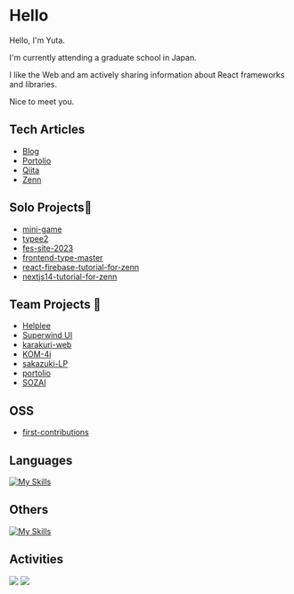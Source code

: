 # Hello

Hello, I'm Yuta. 

I'm currently attending a graduate school in Japan.

I like the Web and am actively sharing information about React frameworks and libraries. 

Nice to meet you.

## Tech Articles
- [Blog](https://noticenoting.netlify.app/)
- [Portolio](https://zasetu-portolio.vercel.app/4bSP93RYe3TliwafjGeMAk8JoS22)
- [Qiita](https://qiita.com/y_ta)
- [Zenn](https://zenn.dev/y_ta)

## Solo Projects🧍
- [mini-game](https://openprocessing.org/user/389092?view=activity&o=6#topPanel)
- [typee2](https://github.com/balckowl/typee2)
- [fes-site-2023](https://github.com/balckowl/fes-site-2023)
- [frontend-type-master](https://github.com/balckowl/frontend-type-master)
- [react-firebase-tutorial-for-zenn](https://github.com/balckowl/react-firebase-tutorial-for-zenn)
- [nextjs14-tutorial-for-zenn](https://github.com/balckowl/nextjs14-tutorial-for-zenn)

## Team Projects 👥
- [Helplee](https://github.com/balckowl/helplee2)
- [Superwind UI](https://github.com/balckowl/superwindui)
- [karakuri-web](https://github.com/balckowl/karakuri-web)
- [KOM-4i](https://github.com/balckowl/KOMA-AI)
- [sakazuki-LP](https://github.com/balckowl/sakazuki)
- [portolio](https://github.com/balckowl/portolio)
- [SOZAI]()

## OSS
- [first-contributions](https://github.com/firstcontributions/first-contributions/pull/82918)

## Languages
[![My Skills](https://skillicons.dev/icons?i=javascript,typescript,go,php,python,cs&perline=8)](https://skillicons.dev)

## Others
[![My Skills](https://skillicons.dev/icons?i=bootstrap,tailwindcss,emotion,express,react,svelte,nextjs,p5js,supabase,firebase,mongodb,postman,vercel,graphql,unity&perline=8)](https://skillicons.dev)

## Activities
![](http://github-profile-summary-cards.vercel.app/api/cards/repos-per-language?username=balckowl&bg_color=00000000) ![](http://github-profile-summary-cards.vercel.app/api/cards/most-commit-language?username=balckowl&bg_color=00000000)
